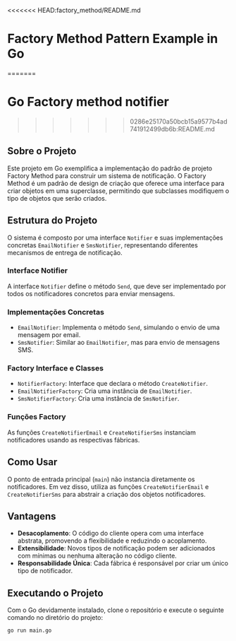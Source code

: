 <<<<<<< HEAD:factory_method/README.md
# Factory Method Pattern Example in Go
=======
# Go Factory method notifier
>>>>>>> 0286e25170a50bcb15a9577b4ad741912499db6b:README.md

## Sobre o Projeto
Este projeto em Go exemplifica a implementação do padrão de projeto Factory Method para construir um sistema de notificação. O Factory Method é um padrão de design de criação que oferece uma interface para criar objetos em uma superclasse, permitindo que subclasses modifiquem o tipo de objetos que serão criados.

## Estrutura do Projeto
O sistema é composto por uma interface `Notifier` e suas implementações concretas `EmailNotifier` e `SmsNotifier`, representando diferentes mecanismos de entrega de notificação.

### Interface Notifier
A interface `Notifier` define o método `Send`, que deve ser implementado por todos os notificadores concretos para enviar mensagens.

### Implementações Concretas
- `EmailNotifier`: Implementa o método `Send`, simulando o envio de uma mensagem por email.
- `SmsNotifier`: Similar ao `EmailNotifier`, mas para envio de mensagens SMS.

### Factory Interface e Classes
- `NotifierFactory`: Interface que declara o método `CreateNotifier`.
- `EmailNotifierFactory`: Cria uma instância de `EmailNotifier`.
- `SmsNotifierFactory`: Cria uma instância de `SmsNotifier`.

### Funções Factory
As funções `CreateNotifierEmail` e `CreateNotifierSms` instanciam notificadores usando as respectivas fábricas.

## Como Usar
O ponto de entrada principal (`main`) não instancia diretamente os notificadores. Em vez disso, utiliza as funções `CreateNotifierEmail` e `CreateNotifierSms` para abstrair a criação dos objetos notificadores.

## Vantagens
- **Desacoplamento**: O código do cliente opera com uma interface abstrata, promovendo a flexibilidade e reduzindo o acoplamento.
- **Extensibilidade**: Novos tipos de notificação podem ser adicionados com mínimas ou nenhuma alteração no código cliente.
- **Responsabilidade Única**: Cada fábrica é responsável por criar um único tipo de notificador.

## Executando o Projeto
Com o Go devidamente instalado, clone o repositório e execute o seguinte comando no diretório do projeto:

```bash
go run main.go
